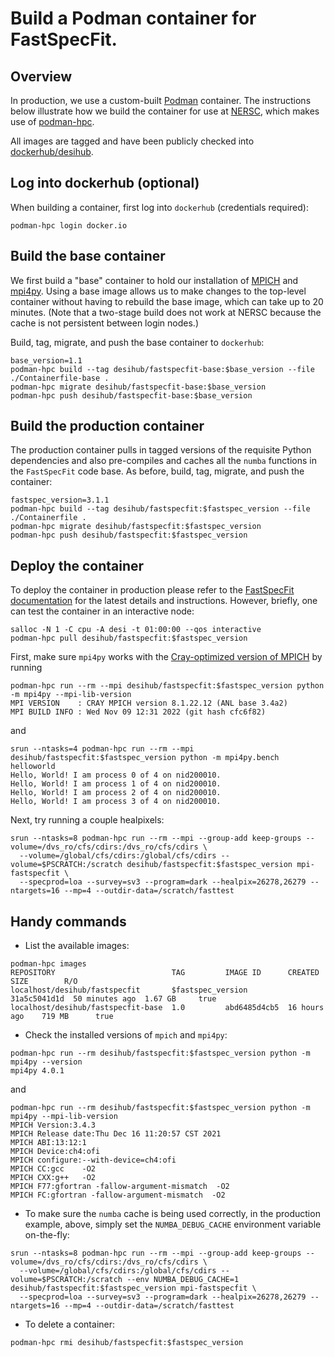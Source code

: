 # Build a Podman container for FastSpecFit.

## Overview

In production, we use a custom-built [Podman](https://podman.io) container. The
instructions below illustrate how we build the container for use at
[NERSC](https://docs.nersc.gov), which makes use of
[podman-hpc](https://docs.nersc.gov/development/containers/podman-hpc/overview).

All images are tagged and have been publicly checked into
[dockerhub/desihub](https://hub.docker.com/orgs/desihub/repositories).

## Log into dockerhub (optional)

When building a container, first log into `dockerhub` (credentials required):
```
podman-hpc login docker.io
```

## Build the base container

We first build a "base" container to hold our installation of
[MPICH](https://www.mpich.org/) and
[mpi4py](https://mpi4py.readthedocs.io/en/stable/). Using a base image allows us
to make changes to the top-level container without having to rebuild the base
image, which can take up to 20 minutes. (Note that a two-stage build does not
work at NERSC because the cache is not persistent between login nodes.)

Build, tag, migrate, and push the base container to `dockerhub`:
```
base_version=1.1
podman-hpc build --tag desihub/fastspecfit-base:$base_version --file ./Containerfile-base .
podman-hpc migrate desihub/fastspecfit-base:$base_version
podman-hpc push desihub/fastspecfit-base:$base_version
```

## Build the production container

The production container pulls in tagged versions of the requisite Python
dependencies and also pre-compiles and caches all the `numba` functions in the
`FastSpecFit` code base. As before, build, tag, migrate, and push the container:
```
fastspec_version=3.1.1
podman-hpc build --tag desihub/fastspecfit:$fastspec_version --file ./Containerfile .
podman-hpc migrate desihub/fastspecfit:$fastspec_version
podman-hpc push desihub/fastspecfit:$fastspec_version
```

## Deploy the container

To deploy the container in production please refer to the [FastSpecFit
documentation](https://fastspecfit.readthedocs.io/en/latest/) for the latest
details and instructions. However, briefly, one can test the container in an
interactive node:
```
salloc -N 1 -C cpu -A desi -t 01:00:00 --qos interactive
podman-hpc pull desihub/fastspecfit:$fastspec_version
```

First, make sure `mpi4py` works with the [Cray-optimized version of
MPICH](https://docs.nersc.gov/development/containers/podman-hpc/overview/#using-cray-mpich-in-podman-hpc) by running
```
podman-hpc run --rm --mpi desihub/fastspecfit:$fastspec_version python -m mpi4py --mpi-lib-version
MPI VERSION    : CRAY MPICH version 8.1.22.12 (ANL base 3.4a2)
MPI BUILD INFO : Wed Nov 09 12:31 2022 (git hash cfc6f82)
```
and
```
srun --ntasks=4 podman-hpc run --rm --mpi desihub/fastspecfit:$fastspec_version python -m mpi4py.bench helloworld
Hello, World! I am process 0 of 4 on nid200010.
Hello, World! I am process 1 of 4 on nid200010.
Hello, World! I am process 2 of 4 on nid200010.
Hello, World! I am process 3 of 4 on nid200010.
```

Next, try running a couple healpixels:
```
srun --ntasks=8 podman-hpc run --rm --mpi --group-add keep-groups --volume=/dvs_ro/cfs/cdirs:/dvs_ro/cfs/cdirs \
  --volume=/global/cfs/cdirs:/global/cfs/cdirs --volume=$PSCRATCH:/scratch desihub/fastspecfit:$fastspec_version mpi-fastspecfit \
  --specprod=loa --survey=sv3 --program=dark --healpix=26278,26279 --ntargets=16 --mp=4 --outdir-data=/scratch/fasttest
```

## Handy commands

* List the available images:
```
podman-hpc images
REPOSITORY                          TAG         IMAGE ID      CREATED         SIZE        R/O
localhost/desihub/fastspecfit       $fastspec_version       31a5c5041d1d  50 minutes ago  1.67 GB     true
localhost/desihub/fastspecfit-base  1.0         abd6485d4cb5  16 hours ago    719 MB      true
```

* Check the installed versions of `mpich` and `mpi4py`:
```
podman-hpc run --rm desihub/fastspecfit:$fastspec_version python -m mpi4py --version
mpi4py 4.0.1
```
and
```
podman-hpc run --rm desihub/fastspecfit:$fastspec_version python -m mpi4py --mpi-lib-version
MPICH Version:3.4.3
MPICH Release date:Thu Dec 16 11:20:57 CST 2021
MPICH ABI:13:12:1
MPICH Device:ch4:ofi
MPICH configure:--with-device=ch4:ofi
MPICH CC:gcc    -O2
MPICH CXX:g++   -O2
MPICH F77:gfortran -fallow-argument-mismatch  -O2
MPICH FC:gfortran -fallow-argument-mismatch  -O2
```

* To make sure the `numba` cache is being used correctly, in the production
example, above, simply set the `NUMBA_DEBUG_CACHE` environment variable
on-the-fly:
```
srun --ntasks=8 podman-hpc run --rm --mpi --group-add keep-groups --volume=/dvs_ro/cfs/cdirs:/dvs_ro/cfs/cdirs \
  --volume=/global/cfs/cdirs:/global/cfs/cdirs --volume=$PSCRATCH:/scratch --env NUMBA_DEBUG_CACHE=1 desihub/fastspecfit:$fastspec_version mpi-fastspecfit \
  --specprod=loa --survey=sv3 --program=dark --healpix=26278,26279 --ntargets=16 --mp=4 --outdir-data=/scratch/fasttest
```

* To delete a container:
```
podman-hpc rmi desihub/fastspecfit:$fastspec_version
```
